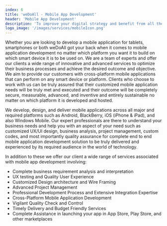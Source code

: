 ```yaml
---
index: 6
title: 'weDoAll - Mobile App Development'
header: 'Mobile App Development'
description: 'To improve your digital strategy and benefit from all the advantages of the mobile digital age, the mobile application'
logo_image: '/images/services/mobileIcon.png'
---
```


Whether you are looking to develop a mobile application for tablets, smartphones or both weDoAll got your back when it comes to mobile application development no matter which platform you want it to build on which smart device it is to be used on. We are a team of experts and offer our clients a wide range of innovative and advanced services to optimize their business processes and achieve the desired outcome and objective. We aim to provide our customers with cross-platform mobile applications that can perform on any smart device or platform. Clients who choose to work with us can be truly assured that their customized mobile application needs will be truly met and executed and their outcome will be completely secure, measurable, advanced, and inventive and entirely sustainable no matter on which platform it is developed and hosted.

We develop, design, and deliver mobile applications across all major and required platforms such as Android, BlackBerry, iOS (iPhone & iPad), and also Windows Mobile. Our expert professionals are there to understand your business needs and help you with an aspect of your need such as customized UX/UI design, business analysis, project management, custom codes, and most importantly quality assurance for complete end to end mobile application development solution to be truly delivered and experienced by its required audience in the world of technology.

In addition to these we offer our client a wide range of services associated with mobile app development involving:

- Complete business requirement analysis and interpretation
- UX testing and Quality User Experience
- Customized Design architecture and Wire Framing
- Advanced Project Management
- Professional Development Process and Extensive Integration Expertise
- Cross-Platform Mobile Application Development
- Vigilant Quality Check and Control
- Timely Delivery and Budget Friendly Services
- Complete Assistance in launching your app in App Store, Play Store, and other marketplaces
